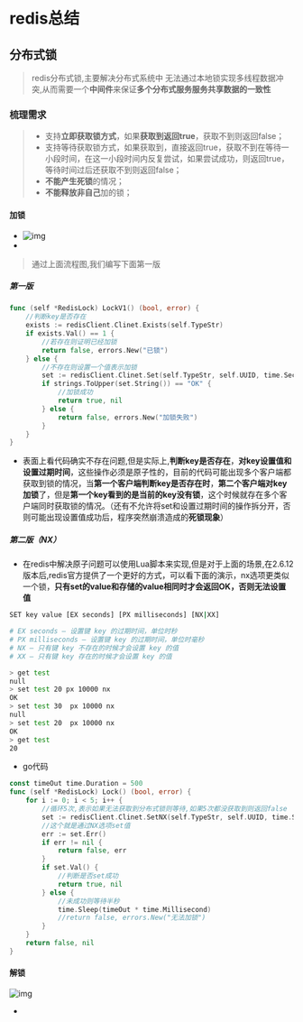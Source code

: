 # redis总结

## 分布式锁

> redis分布式锁,主要解决分布式系统中 无法通过本地锁实现多线程数据冲突,从而需要一个**中间件**来保证**多个分布式服务服务共享数据的一致性**



### 梳理需求

> - 支持**立即获取锁方式**，如果**获取到返回true**，获取不到则返回false；
> - 支持等待获取锁方式，如果获取到，直接返回true，获取不到在等待一小段时间，在这一小段时间内反复尝试，如果尝试成功，则返回true，等待时间过后还获取不到则返回false；
> - **不能产生死锁**的情况；
> - **不能释放非自己**加的锁；

#### 加锁

- ![img](https://raw.githubusercontent.com/huwd5620125/my_pic_pool/master/img/640)
- 

> 通过上面流程图,我们编写下面第一版

##### 第一版

```go
func (self *RedisLock) LockV1() (bool, error) {
	//判断key是否存在
	exists := redisClient.Clinet.Exists(self.TypeStr)
	if exists.Val() == 1 {
		//若存在则证明已经加锁
		return false, errors.New("已锁")
	} else {
		//不存在则设置一个值表示加锁
		set := redisClient.Clinet.Set(self.TypeStr, self.UUID, time.Second*10)
		if strings.ToUpper(set.String()) == "OK" {
			//加锁成功
			return true, nil
		} else {
			return false, errors.New("加锁失败")
		}
	}
}
```

- 表面上看代码确实不存在问题,但是实际上,**判断key是否存在**，**对key设置值和设置过期时间**，这些操作必须是原子性的，目前的代码可能出现多个客户端都获取到锁的情况，当**第一个客户端判断key是否存在时**，**第二个客户端对key加锁**了，但是**第一个key看到的是当前的key没有锁**，这个时候就存在多个客户端同时获取锁的情况。（还有不允许将set和设置过期时间的操作拆分开，否则可能出现设置值成功后，程序突然崩溃造成的**死锁现象**）

##### 第二版（NX）

- 在redis中解决原子问题可以使用Lua脚本来实现,但是对于上面的场景,在2.6.12版本后,redis官方提供了一个更好的方式，可以看下面的演示，nx选项更类似一个锁，**只有set的value和存储的value相同时才会返回OK，否则无法设置值**

```bash
SET key value [EX seconds] [PX milliseconds] [NX|XX]

# EX seconds – 设置键 key 的过期时间，单位时秒
# PX milliseconds – 设置键 key 的过期时间，单位时毫秒
# NX – 只有键 key 不存在的时候才会设置 key 的值
# XX – 只有键 key 存在的时候才会设置 key 的值

> get test
null
> set test 20 px 10000 nx
OK
> set test 30  px 10000 nx
null
> set test 20  px 10000 nx
OK
> get test
20
```

- go代码

```go
const timeOut time.Duration = 500
func (self *RedisLock) Lock() (bool, error) {
	for i := 0; i < 5; i++ {
        //循环5次,表示如果无法获取到分布式锁则等待,如果5次都没获取到则返回false
		set := redisClient.Clinet.SetNX(self.TypeStr, self.UUID, time.Second*10)
        //这个就是通过NX选项set值
		err := set.Err()
		if err != nil {
			return false, err
		}
        if set.Val() {
            //判断是否set成功
			return true, nil
		} else {
            //未成功则等待半秒
			time.Sleep(timeOut * time.Millisecond)
			//return false, errors.New("无法加锁")
		}
	}
	return false, nil
}
```

#### 解锁

![img](https://mmbiz.qpic.cn/mmbiz/Fb60NIoTYzZGgmXb1mjKvE0EkX4IhomzBxOlEHvbLFQXDGiaMAqFlaj6jBV0Iia0xJj8IeDWybaYcttZY2wzW4rA/640?wx_fmt=other&tp=webp&wxfrom=5&wx_lazy=1&wx_co=1)

- 